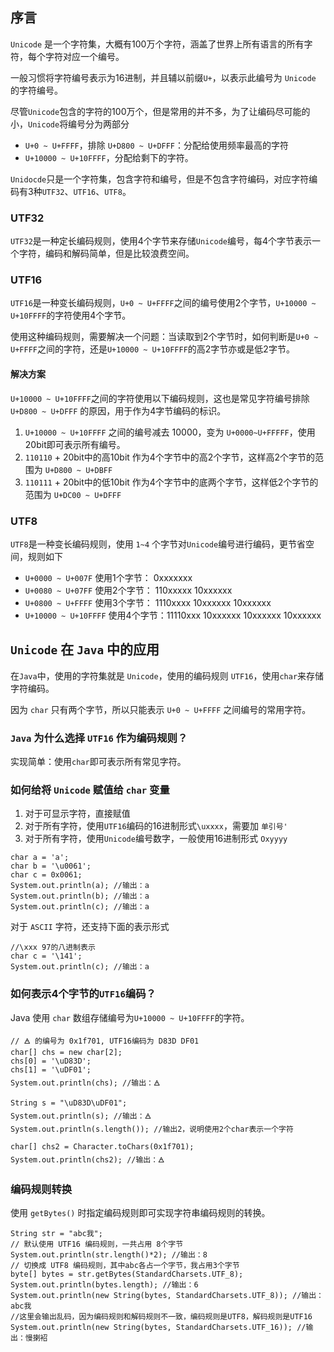## 序言
`Unicode` 是一个字符集，大概有100万个字符，涵盖了世界上所有语言的所有字符，每个字符对应一个编号。

一般习惯将字符编号表示为16进制，并且辅以前缀`U+`，以表示此编号为 `Unicode` 的字符编号。

尽管`Unicode`包含的字符的100万个，但是常用的并不多，为了让编码尽可能的小，`Unicode`将编号分为两部分

- `U+0 ~ U+FFFF`，排除 `U+D800 ~ U+DFFF`：分配给使用频率最高的字符
- `U+10000 ~ U+10FFFF`，分配给剩下的字符。

`Unidocde`只是一个字符集，包含字符和编号，但是不包含字符编码，对应字符编码有3种`UTF32`、`UTF16`、`UTF8`。

### UTF32
`UTF32`是一种定长编码规则，使用4个字节来存储`Unicode`编号，每4个字节表示一个字符，编码和解码简单，但是比较浪费空间。

### UTF16
`UTF16`是一种变长编码规则，`U+0 ~ U+FFFF`之间的编号使用2个字节，`U+10000 ~ U+10FFFF`的字符使用4个字节。

使用这种编码规则，需要解决一个问题：当读取到2个字节时，如何判断是`U+0 ~ U+FFFF`之间的字符，还是`U+10000 ~ U+10FFFF`的高2字节亦或是低2字节。

#### 解决方案
`U+10000 ~ U+10FFFF`之间的字符使用以下编码规则，这也是常见字符编号排除 `U+D800 ~ U+DFFF` 的原因，用于作为4字节编码的标识。

1. `U+10000 ~ U+10FFFF` 之间的编号减去 10000，变为 `U+0000~U+FFFFF`，使用20bit即可表示所有编号。
2. `110110` + 20bit中的高10bit 作为4个字节中的高2个字节，这样高2个字节的范围为 `U+D800 ~ U+DBFF`
3. `110111` + 20bit中的低10bit 作为4个字节中的底两个字节，这样低2个字节的范围为 `U+DC00 ~ U+DFFF`

### UTF8
`UTF8`是一种变长编码规则，使用 `1~4` 个字节对`Unicode`编号进行编码，更节省空间，规则如下

- `U+0000 ~ U+007F` 使用1个字节： 0xxxxxxx
- `U+0080 ~ U+07FF` 使用2个字节： 110xxxxx 10xxxxxx
- `U+0800 ~ U+FFFF` 使用3个字节： 1110xxxx 10xxxxxx 10xxxxxx
- `U+10000 ~ U+10FFFF` 使用4个字节：11110xxx 10xxxxxx 10xxxxxx 10xxxxxx

## `Unicode` 在 `Java` 中的应用
在`Java`中，使用的字符集就是 `Unicode`，使用的编码规则 `UTF16`，使用`char`来存储字符编码。

因为 `char` 只有两个字节，所以只能表示 `U+0 ~ U+FFFF` 之间编号的常用字符。

### `Java` 为什么选择 `UTF16` 作为编码规则？
实现简单：使用`char`即可表示所有常见字符。

### 如何给将 `Unicode` 赋值给 `char` 变量

1. 对于可显示字符，直接赋值
2. 对于所有字符，使用`UTF16`编码的16进制形式`\uxxxx`，需要加 `单引号'`
3. 对于所有字符，使用`Unicode`编号数字，一般使用16进制形式 `Oxyyyy`

```
char a = 'a';
char b = '\u0061';
char c = 0x0061;
System.out.println(a); //输出：a
System.out.println(b); //输出：a
System.out.println(c); //输出：a
```

对于 `ASCII` 字符，还支持下面的表示形式
```
//\xxx 97的八进制表示
char c = '\141';
System.out.println(c); //输出：a
```

### 如何表示4个字节的`UTF16`编码？
Java 使用 `char` 数组存储编号为`U+10000 ~ U+10FFFF`的字符。

```
// 🜁 的编号为 0x1f701, UTF16编码为 D83D DF01
char[] chs = new char[2];
chs[0] = '\uD83D';
chs[1] = '\uDF01';
System.out.println(chs); //输出：🜁

String s = "\uD83D\uDF01";
System.out.println(s); //输出：🜁
System.out.println(s.length()); //输出2，说明使用2个char表示一个字符

char[] chs2 = Character.toChars(0x1f701);
System.out.println(chs2); //输出：🜁

```

### 编码规则转换
使用 `getBytes()` 时指定编码规则即可实现字符串编码规则的转换。
```
String str = "abc我";
// 默认使用 UTF16 编码规则，一共占用 8个字节
System.out.println(str.length()*2); //输出：8
// 切换成 UTF8 编码规则，其中abc各占一个字节，我占用3个字节
byte[] bytes = str.getBytes(StandardCharsets.UTF_8); 
System.out.println(bytes.length); //输出：6
System.out.println(new String(bytes, StandardCharsets.UTF_8)); //输出：abc我
//这里会输出乱码，因为编码规则和解码规则不一致，编码规则是UTF8，解码规则是UTF16
System.out.println(new String(bytes, StandardCharsets.UTF_16)); //输出：慢揦袑
```